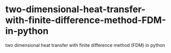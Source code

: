 # two-dimensional-heat-transfer-with-finite-difference-method-FDM-in-python
two dimensional heat transfer with finite difference method (FDM) in python
